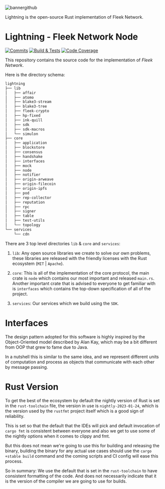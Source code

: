 ![bannergithub](https://github.com/fleek-network/lightning/assets/73345016/43696987-31df-418d-8eba-2ded59d483e0)

Lightning is the open-source Rust implementation of Fleek Network.

# Lightning - Fleek Network Node

[![Commits](https://github.com/fleek-network/lightning/actions/workflows/commits.yml/badge.svg)](https://github.com/fleek-network/lightning/actions/workflows/commits.yml)
[![Build & Tests](https://github.com/fleek-network/lightning/actions/workflows/cron.yml/badge.svg)](https://github.com/fleek-network/lightning/actions/workflows/cron.yml)
[![Code Coverage](https://codecov.io/github/fleek-network/lightning/branch/main/graph/badge.svg?token=7SN9432OHC)](https://codecov.io/github/fleek-network/lightning)

This repository contains the source code for the implementation of *Fleek Network*.

Here is the directory schema:

```txt
lightning
├── lib
│   ├── affair
│   ├── atomo
│   ├── blake3-stream
│   ├── blake3-tree
│   ├── fleek-crypto
│   ├── hp-fixed
│   ├── ink-quill
│   ├── sdk
│   ├── sdk-macros
│   └── simulon
├── core
│   ├── application
│   ├── blockstore
│   ├── consensus
│   ├── handshake
│   ├── interfaces
│   ├── mock
│   ├── node
│   ├── notifier
│   ├── origin-arweave
│   ├── origin-filecoin
│   ├── origin-ipfs
│   ├── pod
│   ├── rep-collector
│   ├── reputation
│   ├── rpc
│   ├── signer
│   ├── table
│   ├── test-utils
│   └── topology
└── services
    └── cdn
```

There are 3 top level directories `lib` & `core` and `services`:

1. `lib`: Any open source libraries we create to solve our own problems,
these libraries are released with the friendly licenses with the Rust
ecosystem (`MIT` | `Apache`).

2. `core`: This is all of the implementation of the core protocol, the main crate
is `node` which contains our most important and released `main.rs`. Another important
crate that is advised to everyone to get familiar with is `interfaces` which contains
the top-down specification of all of the project.

3. `services`: Our services which we build using the `SDK`.


# Interfaces

The design pattern adopted for this software is highly inspired by the Object-Oriented model
described by Alan Kay, which may be a bit different from OOP that grew to fame due to Java.

In a nutshell this is similar to the same idea, and we represent different units of computation
and process as objects that communicate with each other by message passing.

# Rust Version

To get the best of the ecosystem by default the nightly version of Rust is set in the `rust-toolchain`
file, the version in use is `nightly-2023-01-24`, which is the version used by the `rustfmt` project
itself which is a good sign of reliability.

This is set so that the default that the IDEs will pick and default invocation of `cargo fmt` is consistent
between everyone and also we get to use some of the nightly options when it comes to clippy and fmt.

But this does not mean we're going to use this for building and releasing the binary, building the binary
for any actual use cases should use the `cargo +stable build` command and the coming scripts and CI config
will ease this process.

So in summary: We use the default that is set in the `rust-toolchain` to have consistent formatting of
the code. And does not necessarily indicate that it is the version of the compiler we are going to use
for builds.
